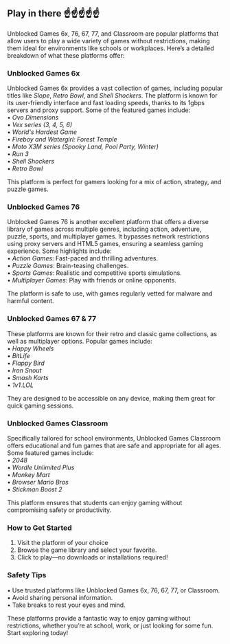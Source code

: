 ##  Play in there ☝☝☝☝☝



























Unblocked Games 6x, 76, 67, 77, and Classroom are popular platforms that allow users to play a wide variety of games without restrictions, making them ideal for environments like schools or workplaces. Here’s a detailed breakdown of what these platforms offer:

### **Unblocked Games 6x**  
Unblocked Games 6x provides a vast collection of games, including popular titles like *Slope*, *Retro Bowl*, and *Shell Shockers*. The platform is known for its user-friendly interface and fast loading speeds, thanks to its 1gbps servers and proxy support. Some of the featured games include:  
• *Ovo Dimensions*  
• *Vex series (3, 4, 5, 6)*  
• *World's Hardest Game*  
• *Fireboy and Watergirl: Forest Temple*  
• *Moto X3M series (Spooky Land, Pool Party, Winter)*  
• *Run 3*  
• *Shell Shockers*  
• *Retro Bowl*  

This platform is perfect for gamers looking for a mix of action, strategy, and puzzle games.

### **Unblocked Games 76**  
Unblocked Games 76 is another excellent platform that offers a diverse library of games across multiple genres, including action, adventure, puzzle, sports, and multiplayer games. It bypasses network restrictions using proxy servers and HTML5 games, ensuring a seamless gaming experience. Some highlights include:  
• *Action Games*: Fast-paced and thrilling adventures.  
• *Puzzle Games*: Brain-teasing challenges.  
• *Sports Games*: Realistic and competitive sports simulations.  
• *Multiplayer Games*: Play with friends or online opponents.  

The platform is safe to use, with games regularly vetted for malware and harmful content.

### **Unblocked Games 67 & 77**  
These platforms are known for their retro and classic game collections, as well as multiplayer options. Popular games include:  
• *Happy Wheels*  
• *BitLife*  
• *Flappy Bird*  
• *Iron Snout*  
• *Smash Karts*  
• *1v1.LOL*  

They are designed to be accessible on any device, making them great for quick gaming sessions.

### **Unblocked Games Classroom**  
Specifically tailored for school environments, Unblocked Games Classroom offers educational and fun games that are safe and appropriate for all ages. Some featured games include:  
• *2048*  
• *Wordle Unlimited Plus*  
• *Monkey Mart*  
• *Browser Mario Bros*  
• *Stickman Boost 2*  

This platform ensures that students can enjoy gaming without compromising safety or productivity.

### **How to Get Started**  
1. Visit the platform of your choice 
2. Browse the game library and select your favorite.  
3. Click to play—no downloads or installations required!  

### **Safety Tips**  
• Use trusted platforms like Unblocked Games 6x, 76, 67, 77, or Classroom.  
• Avoid sharing personal information.  
• Take breaks to rest your eyes and mind.  

These platforms provide a fantastic way to enjoy gaming without restrictions, whether you’re at school, work, or just looking for some fun. Start exploring today!

